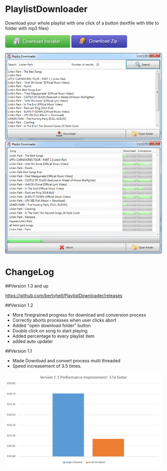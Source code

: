 PlaylistDownloader
==================

Download your whole playlist with one click of a button (textfile with title to folder with mp3 files)

[![Download](img/download-installer.png)](raw/master/PlaylistDownloaderSetup-v1.3.exe)
[![Download](img/download-zip.png)](raw/master/PlaylistDownloaderDist-v1.3.zip)

![main window screenshot](img/screenshot1.png)
![main window screenshot](img/screenshot2.png)

ChangeLog
=========

##Version 1.3 and up

https://github.com/bertyhell/PlaylistDownloader/releases

##Version 1.2

- More finegrained progress for download and conversion process
- Correctly aborts processes when user clicks abort
- Added "open download folder" button
- Double click on song to start playing
- Added percentage to every playlist item
- added auto updater

##Version 1.1

- Made Download and convert process multi threaded
- Speed increasement of 3.5 times.

![main window screenshot](img/performance_1.1.png)
